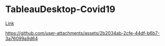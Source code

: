 # TableauDesktop-Covid19
[Link](https://public.tableau.com/shared/RWGHWZ726?:display_count=n&:origin=viz_share_link)  

https://github.com/user-attachments/assets/2b2034ab-2cfe-44df-b6b7-3a76099a9d64
